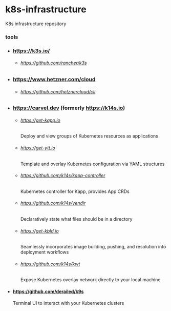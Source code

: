 # k8s-infrastructure
K8s infrastructure repository

### tools

- ### https://k3s.io/
  - ###### https://github.com/rancher/k3s

- ### https://www.hetzner.com/cloud
  - ###### https://github.com/hetznercloud/cli

- ### https://carvel.dev (formerly https://k14s.io)
  - ###### https://get-kapp.io
    Deploy and view groups of Kubernetes resources as applications
  - ###### https://get-ytt.io
    Template and overlay Kubernetes configuration via YAML structures
  - ###### https://github.com/k14s/kapp-controller
    Kubernetes controller for Kapp, provides App CRDs
  - ###### https://github.com/k14s/vendir
    Declaratively state what files should be in a directory
  - ###### https://get-kbld.io
    Seamlessly incorporates image building, pushing, and resolution into deployment workflows
  - ###### https://github.com/k14s/kwt
    Expose Kubernetes overlay network directly to your local machine
- #### https://github.com/derailed/k9s
  Terminal UI to interact with your Kubernetes clusters
